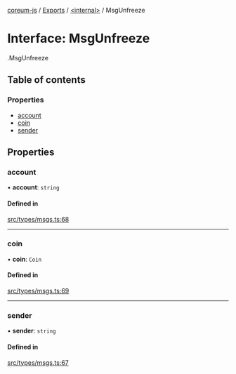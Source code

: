 [coreum-js](../README.md) / [Exports](../modules.md) / [<internal\>](../modules/internal_.md) / MsgUnfreeze

# Interface: MsgUnfreeze

[<internal>](../modules/internal_.md).MsgUnfreeze

## Table of contents

### Properties

- [account](internal_.MsgUnfreeze.md#account)
- [coin](internal_.MsgUnfreeze.md#coin)
- [sender](internal_.MsgUnfreeze.md#sender)

## Properties

### account

• **account**: `string`

#### Defined in

[src/types/msgs.ts:68](https://github.com/PulsaraIO/coreum-js/blob/64a1208/src/types/msgs.ts#L68)

___

### coin

• **coin**: `Coin`

#### Defined in

[src/types/msgs.ts:69](https://github.com/PulsaraIO/coreum-js/blob/64a1208/src/types/msgs.ts#L69)

___

### sender

• **sender**: `string`

#### Defined in

[src/types/msgs.ts:67](https://github.com/PulsaraIO/coreum-js/blob/64a1208/src/types/msgs.ts#L67)
